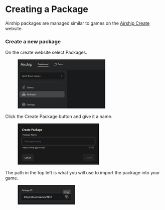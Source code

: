# Creating a Package

Airship packages are managed similar to games on the [Airship Create](https://create.airship.gg/) website.

### Create a new package

On the create website select Packages.

<div align="left"><figure><img src="../.gitbook/assets/Screenshot 2025-06-27 164013.png" alt="" width="279"><figcaption></figcaption></figure></div>

Click the Create Package button and give it a name.

<div align="left"><figure><img src="../.gitbook/assets/image (2) (1).png" alt="" width="259"><figcaption></figcaption></figure></div>

The path in the top left is what you will use to import the package into your game.

<div align="left"><figure><img src="../.gitbook/assets/image (1) (1).png" alt="" width="182"><figcaption></figcaption></figure></div>

